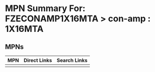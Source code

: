 



# MPN Summary For: FZECONAMP1X16MTA > con-amp : 1X16MTA

## MPNs
  

|MPN|Direct Links|Search Links|
| :--- | :--- | :--- |
||||
